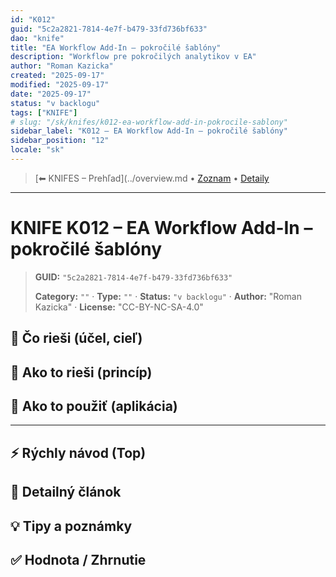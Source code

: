 ```yaml
---
id: "K012"
guid: "5c2a2821-7814-4e7f-b479-33fd736bf633"
dao: "knife"
title: "EA Workflow Add-In – pokročilé šablóny"
description: "Workflow pre pokročilých analytikov v EA"
author: "Roman Kazicka"
created: "2025-09-17"
modified: "2025-09-17"
date: "2025-09-17"
status: "v backlogu"
tags: ["KNIFE"]
# slug: "/sk/knifes/k012-ea-workflow-add-in-pokrocile-sablony"
sidebar_label: "K012 – EA Workflow Add-In – pokročilé šablóny"
sidebar_position: "12"
locale: "sk"
---
```

<!-- body:start -->

<!-- nav:knifes -->
> [⬅ KNIFES – Prehľad](../overview.md • [Zoznam](../KNIFE_Overview_List.md) • [Detaily](../KNIFE_Overview_Details.md)
---
# KNIFE K012 – EA Workflow Add-In – pokročilé šablóny
<!-- fm-visible: start -->

> **GUID:** `"5c2a2821-7814-4e7f-b479-33fd736bf633"`
>   
> **Category:** `""` · **Type:** `""` · **Status:** `"v backlogu"` · **Author:** "Roman Kazicka" · **License:** "CC-BY-NC-SA-4.0"
<!-- fm-visible: end -->


## 🎯 Čo rieši (účel, cieľ)

## 🧩 Ako to rieši (princíp)

## 🧪 Ako to použiť (aplikácia)

---

## ⚡ Rýchly návod (Top)

## 📜 Detailný článok

## 💡 Tipy a poznámky

## ✅ Hodnota / Zhrnutie
